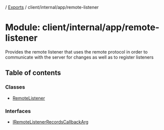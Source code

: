 [](../README.md) / [Exports](../modules.md) / client/internal/app/remote-listener

# Module: client/internal/app/remote-listener

Provides the remote listener that uses the remote protocol in order
to communicate with the server for changes as well as to register
listeners

## Table of contents

### Classes

- [RemoteListener](../classes/client_internal_app_remote_listener.remotelistener.md)

### Interfaces

- [IRemoteListenerRecordsCallbackArg](../interfaces/client_internal_app_remote_listener.iremotelistenerrecordscallbackarg.md)
